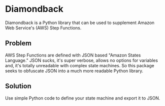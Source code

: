 # Diamondback

Diamondback is a Python library that can be used to supplement Amazon Web Service's (AWS) Step Functions.

## Problem
AWS Step Functions are defined with JSON based "Amazon States Language." JSON sucks, it's super verbose, allows no options for variables and, it's totally unreadable with complex state machines. So this package seeks to obfuscate JSON into a much more readable Python library. 

## Solution

Use simple Python code to define your state machine and export it to JSON.

